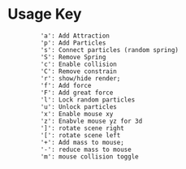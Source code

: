 # Usage Key

 			 'a': Add Attraction
             'p': Add Particles
             's': Connect particles (random spring)
             'S': Remove Spring
             'c': Enable collision
             'C': Remove constrain
             'r': show/hide render;
             'f': Add force
             'F': Add great force
             'l': Lock random particles
             'u': Unlock particles
             'x': Enable mouse xy
             'z': Enabvle mouse yz for 3d
             ']': rotate scene right
             '[': rotate scene left
             '+': Add mass to mouse;
             '-': reduce mass to mouse
             'm': mouse collision toggle